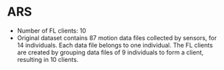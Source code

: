 # ARS
- Number of FL clients: 10
- Original dataset contains 87 motion data files collected by sensors, for 14 individuals. Each data file belongs to one individual. The FL clients are created by grouping data files of 9 individuals to form a client, resulting in 10 clients.
